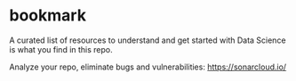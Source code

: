 # bookmark

A curated list of resources to understand and get started with Data Science is what you find in this repo.

Analyze your repo, eliminate bugs and vulnerabilities:
https://sonarcloud.io/


